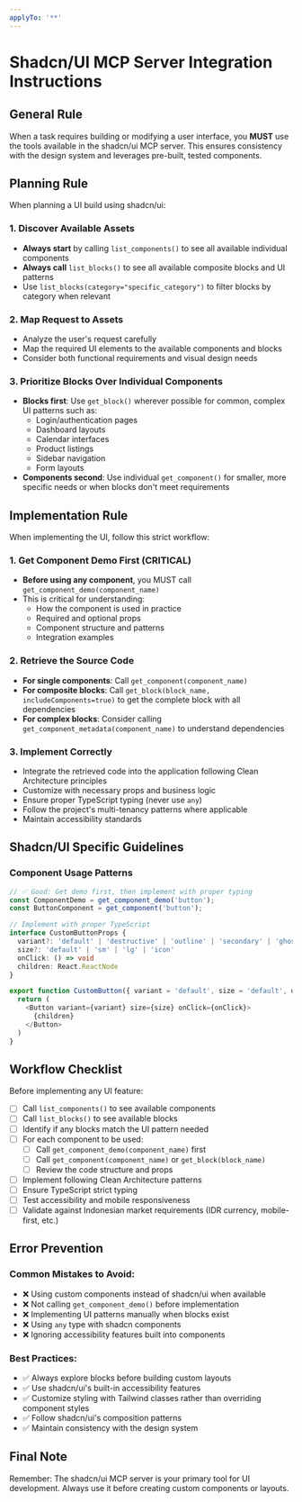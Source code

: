 ```yaml
---
applyTo: '**'
---
```


# Shadcn/UI MCP Server Integration Instructions

## General Rule

When a task requires building or modifying a user interface, you **MUST** use the tools available in the shadcn/ui MCP server. This ensures consistency with the design system and leverages pre-built, tested components.

## Planning Rule

When planning a UI build using shadcn/ui:

### 1. Discover Available Assets
- **Always start** by calling `list_components()` to see all available individual components
- **Always call** `list_blocks()` to see all available composite blocks and UI patterns
- Use `list_blocks(category="specific_category")` to filter blocks by category when relevant

### 2. Map Request to Assets
- Analyze the user's request carefully
- Map the required UI elements to the available components and blocks
- Consider both functional requirements and visual design needs

### 3. Prioritize Blocks Over Individual Components
- **Blocks first**: Use `get_block()` wherever possible for common, complex UI patterns such as:
  - Login/authentication pages
  - Dashboard layouts
  - Calendar interfaces
  - Product listings
  - Sidebar navigation
  - Form layouts
- **Components second**: Use individual `get_component()` for smaller, more specific needs or when blocks don't meet requirements

## Implementation Rule

When implementing the UI, follow this strict workflow:

### 1. Get Component Demo First (CRITICAL)
- **Before using any component**, you MUST call `get_component_demo(component_name)`
- This is critical for understanding:
  - How the component is used in practice
  - Required and optional props
  - Component structure and patterns
  - Integration examples

### 2. Retrieve the Source Code
- **For single components**: Call `get_component(component_name)`
- **For composite blocks**: Call `get_block(block_name, includeComponents=true)` to get the complete block with all dependencies
- **For complex blocks**: Consider calling `get_component_metadata(component_name)` to understand dependencies

### 3. Implement Correctly
- Integrate the retrieved code into the application following Clean Architecture principles
- Customize with necessary props and business logic
- Ensure proper TypeScript typing (never use `any`)
- Follow the project's multi-tenancy patterns where applicable
- Maintain accessibility standards

## Shadcn/UI Specific Guidelines

### Component Usage Patterns
```typescript
// ✅ Good: Get demo first, then implement with proper typing
const ComponentDemo = get_component_demo('button');
const ButtonComponent = get_component('button');

// Implement with proper TypeScript
interface CustomButtonProps {
  variant?: 'default' | 'destructive' | 'outline' | 'secondary' | 'ghost' | 'link'
  size?: 'default' | 'sm' | 'lg' | 'icon'
  onClick: () => void
  children: React.ReactNode
}

export function CustomButton({ variant = 'default', size = 'default', onClick, children }: CustomButtonProps) {
  return (
    <Button variant={variant} size={size} onClick={onClick}>
      {children}
    </Button>
  )
}
```

## Workflow Checklist

Before implementing any UI feature:

- [ ] Call `list_components()` to see available components
- [ ] Call `list_blocks()` to see available blocks  
- [ ] Identify if any blocks match the UI pattern needed
- [ ] For each component to be used:
  - [ ] Call `get_component_demo(component_name)` first
  - [ ] Call `get_component(component_name)` or `get_block(block_name)`
  - [ ] Review the code structure and props
- [ ] Implement following Clean Architecture patterns
- [ ] Ensure TypeScript strict typing
- [ ] Test accessibility and mobile responsiveness
- [ ] Validate against Indonesian market requirements (IDR currency, mobile-first, etc.)

## Error Prevention

### Common Mistakes to Avoid:
- ❌ Using custom components instead of shadcn/ui when available
- ❌ Not calling `get_component_demo()` before implementation
- ❌ Implementing UI patterns manually when blocks exist
- ❌ Using `any` type with shadcn components
- ❌ Ignoring accessibility features built into components

### Best Practices:
- ✅ Always explore blocks before building custom layouts
- ✅ Use shadcn/ui's built-in accessibility features
- ✅ Customize styling with Tailwind classes rather than overriding component styles
- ✅ Follow shadcn/ui's composition patterns
- ✅ Maintain consistency with the design system

## Final Note

Remember: The shadcn/ui MCP server is your primary tool for UI development. Always use it before creating custom components or layouts.
```